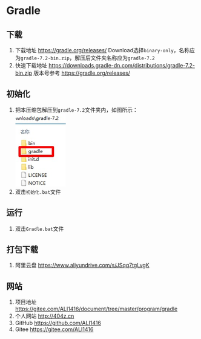 # Gradle

## 下载
1. 下载地址 https://gradle.org/releases/ Download选择`binary-only`，名称应为`gradle-7.2-bin.zip`，解压后文件夹名称应为`gradle-7.2`
2. 快速下载地址 https://downloads.gradle-dn.com/distributions/gradle-7.2-bin.zip 版本号参考 https://gradle.org/releases/

## 初始化
1. 把本压缩包解压到`gradle-7.2`文件夹内，如图所示：  
![初始化示例](img/初始化示例.jpg)
2. 双击`初始化.bat`文件

## 运行
1. 双击`Gradle.bat`文件

## 打包下载
1. 阿里云盘 https://www.aliyundrive.com/s/JSqq7tgLvgK

## 网站
1. 项目地址 https://gitee.com/ALI1416/document/tree/master/program/gradle
2. 个人网站 http://404z.cn
3. GitHub https://github.com/ALI1416
4. Gitee https://gitee.com/ALI1416
